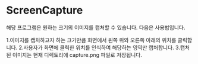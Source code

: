 # ScreenCapture
해당 프로그램은 원하는 크기의 이미지를 캡처할 수 있습니다. 다음은 사용법입니다.

1.이미지를 캡처하고자 하는 크기만큼 화면에서 왼쪽 위와 오른쪽 아래의 위치를 클릭합니다.
2.사용자가 화면에 클릭한 위치를 인식하여 해당하는 영역만 캡처합니다.
3.캡처된 이미지는 현재 디렉토리에 capture.png 파일로 저장됩니다.
